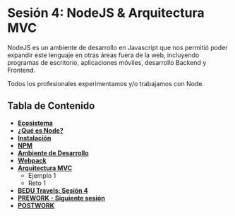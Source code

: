 # Sesión 4: NodeJS & Arquitectura MVC

NodeJS es un ambiente de desarrollo en Javascript que nos permitió poder expandir este lenguaje en otras áreas fuera de la web, incluyendo programas de escritorio, aplicaciones móviles, desarrollo Backend y Frontend.

Todos los profesionales experimentamos y/o trabajamos con Node.

## Tabla de Contenido

* [**Ecosistema**](sesion4-nodejs-y-arquitectura-mvc.md)
* [**¿Qué es Node?**](sesion4-nodejs-y-arquitectura-mvc.md)
* [**Instalación**](sesion4-nodejs-y-arquitectura-mvc.md)
* [**NPM**](sesion4-nodejs-y-arquitectura-mvc.md)
* [**Ambiente de Desarrollo**](sesion4-nodejs-y-arquitectura-mvc.md)
* [**Webpack**](sesion4-nodejs-y-arquitectura-mvc.md)
* [**Arquitectura MVC**](sesion4-nodejs-y-arquitectura-mvc.md)
  * Ejemplo 1
  * Reto 1
* [**BEDU Travels: Sesión 4**](sesion4-nodejs-y-arquitectura-mvc.md)
* [**PREWORK - Siguiente sesión**](sesion4-nodejs-y-arquitectura-mvc.md#prework)
* [**POSTWORK**](sesion4-nodejs-y-arquitectura-mvc.md#postwork)

